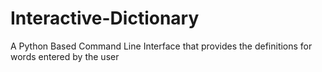 # Interactive-Dictionary
A Python Based Command Line Interface that provides the definitions for words entered by the user
